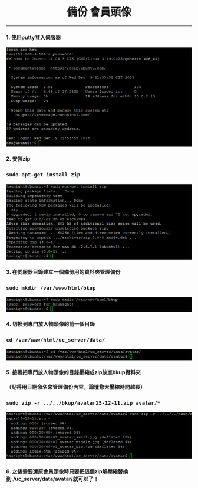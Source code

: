 # **<center>備份 會員頭像</center>**

---

#### 1. 使用putty登入伺服器
![](../img/inst_part1/part1_4.png)

#### 2. 安裝zip
### ```sudo apt-get install zip```
![](../img/bkup_part2/part2_1.png)

#### 3. 在伺服器目錄建立一個備份用的資料夾管理備份
### ```sudo mkdir /var/www/html/bkup```
![](../img/bkup_part2/part2_2.png)

#### 4. 切換到專門放人物頭像的前一個目錄
### ```cd /var/www/html/uc_server/data/```
![](../img/bkup_part2/part2_3.png)

#### 5. 接著把專門放人物頭像的目錄壓縮成zip放進bkup資料夾
#### （記得用日期命名來管理備份內容，論壇愈大壓縮時間越長）
### ```sudo zip -r ../../bkup/avatar15-12-11.zip avatar/*```
![](../img/bkup_part2/part2_4.png)

#### 6. 之後需要還原會員頭像時只要把這個zip解壓縮替換到./uc_server/data/avatar/就可以了！